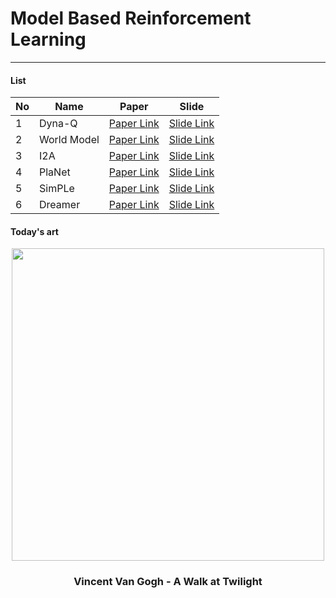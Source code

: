 # Model Based Reinforcement Learning
- - -

#### List

|No|Name|Paper|Slide|
|---|---|---|---|
|1|Dyna-Q|[Paper Link](https://papers.nips.cc/paper/1990/file/d9fc5b73a8d78fad3d6dffe419384e70-Paper.pdf)|[Slide Link]()|
|2|World Model|[Paper Link](https://arxiv.org/pdf/1803.10122.pdf)|[Slide Link]()|
|3|I2A|[Paper Link](https://arxiv.org/pdf/1707.06203.pdf)|[Slide Link]()|
|4|PlaNet|[Paper Link](https://arxiv.org/pdf/1811.04551.pdf)|[Slide Link]()|
|5|SimPLe|[Paper Link](https://arxiv.org/pdf/1903.00374.pdf)|[Slide Link]()|
|6|Dreamer|[Paper Link](https://arxiv.org/pdf/1912.01603.pdf)|[Slide Link]()|

#### Today's art
<div align="center">
    <img src="https://github.com/FL14-MBRL/Model_Based_RL/" width="500">
</div>

<h3 align="center"> Vincent Van Gogh - A Walk at Twilight </h3>
